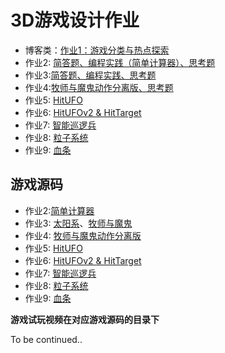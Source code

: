 # 3D游戏设计作业

* 博客类：[作业1：游戏分类与热点探索](./3d_hw01.md)
* 作业2: [简答题、编程实践（简单计算器）、思考题](./3d_hw02.md)
* 作业3:[简答题、编程实践、思考题](./3d_hw03.md)
* 作业4:[牧师与魔鬼动作分离版、思考题](./3d_hw04.md)
* 作业5: [HitUFO](./3d_hw5.md)
* 作业6: [HitUFOv2 & HitTarget](./3d_hw06.md)
* 作业7: [智能巡逻兵](./3d_hw07.md)
* 作业8: [粒子系统](./3d_hw08.md)
* 作业9: [血条](./3d_hw09.md)





## 游戏源码

* 作业2:[简单计算器](./hw02_calculator)
* 作业3: [太阳系](https://github.com/wangw42/wJuniorHomework/tree/master/3DGame/hw03)、[牧师与魔鬼](./hw03_PriestsAndDevils)
* 作业4: [牧师与魔鬼动作分离版](hw04_PriestsAndDevils_v2)
* 作业5: [HitUFO](./hw05_HitUFO)
* 作业6: [HitUFOv2 & HitTarget](./hw06_hitUFOv2&hitTarget)
* 作业7: [智能巡逻兵](./hw07_xunluobing)
* 作业8: [粒子系统](./hw08_particle)
* 作业9: [血条](./hw09_HealthBar)



**游戏试玩视频在对应游戏源码的目录下**



To be continued..